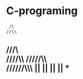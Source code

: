 # C-programing

     /\
    //\\
   ///\\\
  ////\\\\
 /////\\\\\
//////\\\\\\
     ||
     ||
     ||
     ||  *  
-------------

